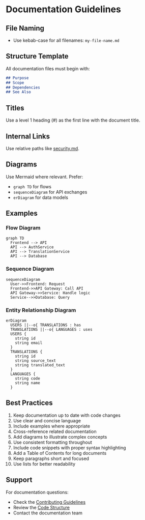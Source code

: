 # Documentation Guidelines

## File Naming
- Use kebab-case for all filenames: `my-file-name.md`

## Structure Template
All documentation files must begin with:

```md
## Purpose  
## Scope  
## Dependencies  
## See Also
```

## Titles
Use a level 1 heading (#) as the first line with the document title.

## Internal Links
Use relative paths like [security.md](../development/security.md).

## Diagrams
Use Mermaid where relevant. Prefer:

- `graph TD` for flows
- `sequenceDiagram` for API exchanges
- `erDiagram` for data models

## Examples

### Flow Diagram
```mermaid
graph TD
  Frontend --> API
  API --> AuthService
  API --> TranslationService
  API --> Database
```

### Sequence Diagram
```mermaid
sequenceDiagram
  User->>Frontend: Request
  Frontend->>API Gateway: Call API
  API Gateway->>Service: Handle logic
  Service-->>Database: Query
```

### Entity Relationship Diagram
```mermaid
erDiagram
  USERS ||--o{ TRANSLATIONS : has
  TRANSLATIONS ||--o{ LANGUAGES : uses
  USERS {
    string id
    string email
  }
  TRANSLATIONS {
    string id
    string source_text
    string translated_text
  }
  LANGUAGES {
    string code
    string name
  }
```

## Best Practices

1. Keep documentation up to date with code changes
2. Use clear and concise language
3. Include examples where appropriate
4. Cross-reference related documentation
5. Add diagrams to illustrate complex concepts
6. Use consistent formatting throughout
7. Include code snippets with proper syntax highlighting
8. Add a Table of Contents for long documents
9. Keep paragraphs short and focused
10. Use lists for better readability

## Support

For documentation questions:
- Check the [Contributing Guidelines](docs/contributing/contributing.md)
- Review the [Code Structure](docs/development/code-structure.md)
- Contact the documentation team 